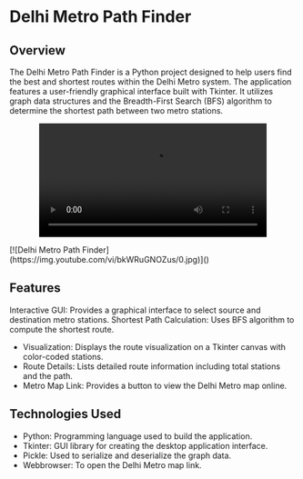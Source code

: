 # Delhi Metro Path Finder

## Overview
The Delhi Metro Path Finder is a Python project designed to help users find the best and shortest routes within the Delhi Metro system. The application features a user-friendly graphical interface built with Tkinter. It utilizes graph data structures and the Breadth-First Search (BFS) algorithm to determine the shortest path between two metro stations.

<p align="center">
  <video src="https://www.youtube.com/watch?v=bkWRuGNOZus" width=400/>
<p/>
[![Delhi Metro Path Finder](https://img.youtube.com/vi/bkWRuGNOZus/0.jpg)]()

## Features
Interactive GUI: Provides a graphical interface to select source and destination metro stations.
Shortest Path Calculation: Uses BFS algorithm to compute the shortest route.
- Visualization: Displays the route visualization on a Tkinter canvas with color-coded stations.
- Route Details: Lists detailed route information including total stations and the path.
- Metro Map Link: Provides a button to view the Delhi Metro map online.
## Technologies Used
- Python: Programming language used to build the application.
- Tkinter: GUI library for creating the desktop application interface.
- Pickle: Used to serialize and deserialize the graph data.
- Webbrowser: To open the Delhi Metro map link.
